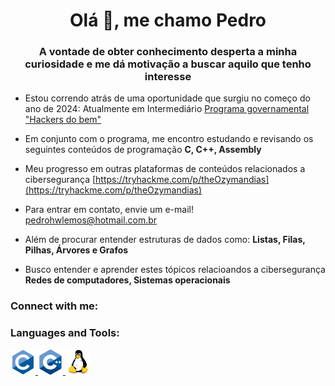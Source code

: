 <h1 align="center">Olá 👋, me chamo Pedro</h1>
<h3 align="center">A vontade de obter conhecimento desperta a minha curiosidade e me dá motivação a buscar aquilo que tenho interesse</h3>

- Estou correndo atrás de uma oportunidade que surgiu no começo do ano de 2024: Atualmente em Intermediário [Programa governamental "Hackers do bem"](https://conteudo.hackersdobem.org.br/)

- Em conjunto com o programa, me encontro estudando e revisando os seguintes conteúdos de programação **C, C++, Assembly**

- Meu progresso em outras plataformas de conteúdos relacionados a cibersegurança [https://tryhackme.com/p/theOzymandias](https://tryhackme.com/p/theOzymandias)

- Para entrar em contato, envie um e-mail! [pedrohwlemos@hotmail.com.br](pedrohwlemos@hotmail.com.br)

- Além de procurar entender estruturas de dados como: **Listas, Filas, Pilhas, Árvores e Grafos**

- Busco entender e aprender estes tópicos relacioandos a cibersegurança **Redes de computadores, Sistemas operacionais**

<h3 align="left">Connect with me:</h3>
<p align="left">
</p>

<h3 align="left">Languages and Tools:</h3>
<p align="left"> <a href="https://www.cprogramming.com/" target="_blank" rel="noreferrer"> <img src="https://raw.githubusercontent.com/devicons/devicon/master/icons/c/c-original.svg" alt="c" width="40" height="40"/> </a> <a href="https://www.w3schools.com/cpp/" target="_blank" rel="noreferrer"> <img src="https://raw.githubusercontent.com/devicons/devicon/master/icons/cplusplus/cplusplus-original.svg" alt="cplusplus" width="40" height="40"/> </a> <a href="https://www.linux.org/" target="_blank" rel="noreferrer"> <img src="https://raw.githubusercontent.com/devicons/devicon/master/icons/linux/linux-original.svg" alt="linux" width="40" height="40"/> </a> </p>

